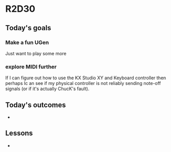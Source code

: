 # R2D30

## Today's goals

### Make a fun UGen
Just want to play some more

### explore MIDI further
If I can figure out how to use the KX Studio XY and Keyboard controller then perhaps Ic an see if my physical controller is not reliably sending note-off signals (or if it's actually ChucK's fault).


## Today's outcomes
- 

## Lessons
- 